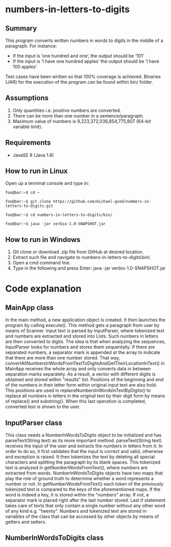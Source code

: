 # numbers-in-letters-to-digits

## Summary

This program converts written numbers in words to digits in the middle of a paragraph. 
For instance:
  - If the input is ‘one hundred and one’, the output should be ‘101’
  - If the input is ‘I have one hundred apples’ the output should be ‘I have 100 apples’
  
Test cases have been written so that 100% coverage is achieved. Binaries (JAR) for the execution of the program can be found within bin/ folder.

## Assumptions

1. Only quantities i.e. positive numbers are converted.
2. There can be more than one number in a sentence/paragraph.
3. Maximum value of numbers is 9,223,372,036,854,775,807 (64-bit variable limit).

## Requirements

- JavaSE 8 (Java 1.8)

## How to run in Linux

Open up a terminal console and type in:

```console
foo@bar:~$ cd ~
```
```console
foo@bar:~$ git clone https://github.com/michael-good/numbers-in-letters-to-digits.git
```
```console
foo@bar:~$ cd numbers-in-letters-to-digits/bin/
```
```console
foo@bar:~$ java -jar verbio-1.0-SNAPSHOT.jar
```

## How to run in Windows

1. Git clone or download .zip file from GitHub at desired location.
2. Extract such file and navigate to numbers-in-letters-to-digits\bin\
3. Open a cmd command line.
4. Type in the following and press Enter: java -jar verbio-1.0-SNAPSHOT.jar

# Code explanation

## MainApp class

In the main method, a new application object is created. It then launches the program by calling execute(). This method gets a paragraph from user by means of Scanner. 
Input text is parsed by InputParser, where tokenized text and numbers are extracted and stored into Lists. Such numbers in letters are then converted to digits.
The idea is that when analyzing the sequences, InputParser looks for numbers and stores them sequentally. If there are separated numbers, a separator mark is appended at the array to indicate that there are more than one number stored. That way, convertAllNumbersInWordsFromTextToDigitsAndGetTheirLocationInText() in MainApp receives the whole array and only converts data in between separation marks separately. As a result, a vector with different digits is obtained and stored within "results" list. Positions of the beginning and end of the numbers in their letter form within original input text are also hold. This positions are used in replaceNumbersInWordsInTextByDigits() to replace all numbers in letters in the original text by their digit form by means of replace() and substring(). 
When this last operation is completed, converted text is shown to the user.

## InputParser class

This class needs a NumberInWordsToDigits object to be initialized and has parseText(String text) as its more important method. parseText(String text) receives the input of the user and extracts the numbers in letters from it. In order to do so, it first validates that the input is correct and valid, otherwise and exception is raised. It then tokenizes the text by deleting all special characters and splitting the paragraph by its blank spaces. This tokenized text is analyzed in getNumberWordsFromText(), where numbers are extracted from words. 
NumberInWordsToDigits objects have two maps that play the role of ground truth to determine whether a word represents a number or not. In getNumberWordsFromText() each token of the previously tokenized text is compared to the keys of the aforementioned maps. If the word is indeed a key, it is stored within the "numbers" array. If not, a separator mark is placed right after the last number stored. Last if statement takes care of texts that only contain a single number without any other word of any kind e.g. "twenty".
Numbers and tokenized text are stored in variables of the class that can be accessed by other objects by means of getters and setters.

## NumberInWordsToDigits class
